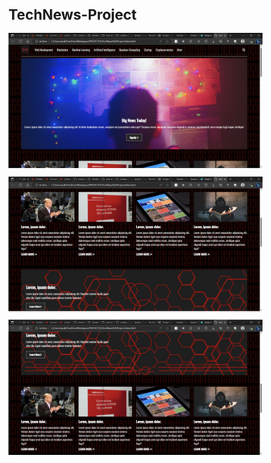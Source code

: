 # TechNews-Project

![Alt text](<1-Little Lemon Chicago y 14 páginas más - Personal_ Microsoft​ Edge 26_06_2023 07_59_00 p. m..png>)

![Alt text](<2-Little Lemon Chicago y 14 páginas más - Personal_ Microsoft​ Edge 26_06_2023 07_59_10 p. m..png>)

![Alt text](<3-Little Lemon Chicago y 14 páginas más - Personal_ Microsoft​ Edge 26_06_2023 07_59_18 p. m..png>)